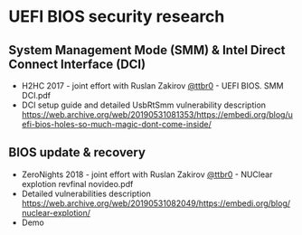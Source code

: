 # UEFI BIOS security research

## System Management Mode (SMM) & Intel Direct Connect Interface (DCI)

- H2HC 2017 - joint effort with Ruslan Zakirov [@ttbr0](https://twitter.com/ttbr0) - UEFI BIOS. SMM DCI.pdf
- DCI setup guide and detailed UsbRtSmm vulnerability description https://web.archive.org/web/20190531081353/https://embedi.org/blog/uefi-bios-holes-so-much-magic-dont-come-inside/

## BIOS update & recovery

- ZeroNights 2018 - joint effort with Ruslan Zakirov [@ttbr0](https://twitter.com/ttbr0) - NUClear explotion revfinal novideo.pdf
- Detailed vulnerabilities description https://web.archive.org/web/20190531082049/https://embedi.org/blog/nuclear-explotion/
- Demo
